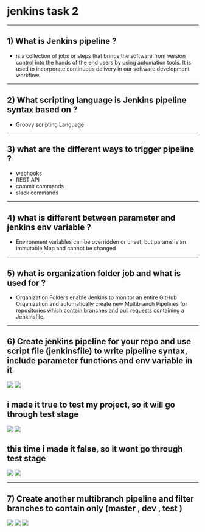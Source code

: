 # jenkins task 2

-----------------------------------------
## 1) What is Jenkins pipeline ?
- is a collection of jobs or steps that brings the software from version control into the hands of the end users by using automation tools. It is used to incorporate continuous delivery in our software development workflow.

-----------------------------------------
## 2) What scripting language is Jenkins pipeline syntax based on ?
- Groovy scripting Language
  
-----------------------------------------
## 3) what are the different ways to trigger pipeline ? 
- webhooks
- REST API
- commit commands
- slack commands

-----------------------------------------
## 4) what is different between parameter and jenkins env variable ?
- Environment variables can be overridden or unset, but params is an immutable Map and cannot be changed
  
-----------------------------------------
## 5) what is organization folder job and what is used for ?
- Organization Folders enable Jenkins to monitor an entire GitHub Organization and automatically create new Multibranch Pipelines for repositories which contain branches and pull requests containing a Jenkinsfile.

-----------------------------------------
## 6) Create jenkins pipeline for your repo and use script file (jenkinsfile) to write pipeline syntax, include parameter functions and env variable in it 
![](https://github.com/IbrahimmAdel/DevOps_Bootcamp/blob/main/jenkins/task%202/screenshots/1.1.png)
![](https://github.com/IbrahimmAdel/DevOps_Bootcamp/blob/main/jenkins/task%202/screenshots/1.2.png)
## i made it true to test my project, so it will go through test stage
![](https://github.com/IbrahimmAdel/DevOps_Bootcamp/blob/main/jenkins/task%202/screenshots/1.3.png)
![](https://github.com/IbrahimmAdel/DevOps_Bootcamp/blob/main/jenkins/task%202/screenshots/1.4.png)
## this time i made it false, so it wont go through test stage
![](https://github.com/IbrahimmAdel/DevOps_Bootcamp/blob/main/jenkins/task%202/screenshots/1.5.png)
![](https://github.com/IbrahimmAdel/DevOps_Bootcamp/blob/main/jenkins/task%202/screenshots/1.6.png)

-----------------------------------------
## 7) Create another multibranch pipeline and filter branches to contain only (master , dev , test ) 
![](https://github.com/IbrahimmAdel/DevOps_Bootcamp/blob/main/jenkins/task%202/screenshots/2.1.png)
![](https://github.com/IbrahimmAdel/DevOps_Bootcamp/blob/main/jenkins/task%202/screenshots/2.2.png)
![](https://github.com/IbrahimmAdel/DevOps_Bootcamp/blob/main/jenkins/task%202/screenshots/2.3.png)
